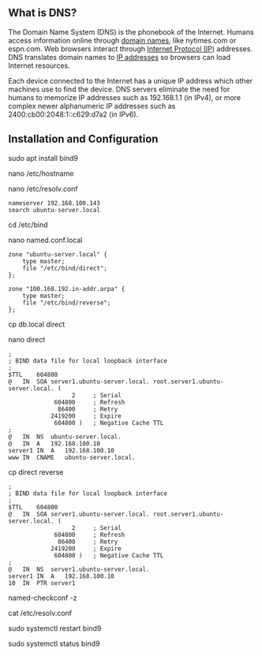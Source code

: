 
## What is DNS?

The Domain Name System (DNS) is the phonebook of the Internet. Humans access information online through [domain names](https://www.cloudflare.com/learning/dns/glossary/what-is-a-domain-name/), like nytimes.com or espn.com. Web browsers interact through [Internet Protocol (IP)](https://www.cloudflare.com/learning/network-layer/internet-protocol/) addresses. DNS translates domain names to [IP addresses](https://www.cloudflare.com/learning/dns/glossary/what-is-my-ip-address/) so browsers can load Internet resources.

Each device connected to the Internet has a unique IP address which other machines use to find the device. DNS servers eliminate the need for humans to memorize IP addresses such as 192.168.1.1 (in IPv4), or more complex newer alphanumeric IP addresses such as 2400:cb00:2048:1::c629:d7a2 (in IPv6).

## Installation and Configuration

sudo apt install bind9

nano /etc/hostname

nano /etc/resolv.conf

	nameserver 192.168.100.143
	search ubuntu-server.local

cd /etc/bind

nano named.conf.local

```
zone "ubuntu-server.local" {
    type master;
    file "/etc/bind/direct";
};
```
```
zone "100.168.192.in-addr.arpa" {
    type master;
    file "/etc/bind/reverse";
};
```

cp db.local direct

nano direct
```
;
; BIND data file for local loopback interface
;
$TTL	604800
@	IN	SOA	server1.ubuntu-server.local. root.server1.ubuntu-server.local. (
			      2		; Serial
			 604800		; Refresh
			  86400		; Retry
			2419200		; Expire
			 604800 )	; Negative Cache TTL
;
@	IN	NS	ubuntu-server.local.
@	IN	A	192.168.100.10
server1	IN	A	192.168.100.10
www	IN	CNAME	ubuntu-server.local.

```

cp direct reverse

```
;
; BIND data file for local loopback interface
;
$TTL	604800
@	IN	SOA	server1.ubuntu-server.local. root.server1.ubuntu-server.local. (
			      2		; Serial
			 604800		; Refresh
			  86400		; Retry
			2419200		; Expire
			 604800 )	; Negative Cache TTL
;
@	IN	NS	server1.ubuntu-server.local.
server1	IN	A	192.168.100.10
10	IN	PTR	server1

```

named-checkconf -z

cat /etc/resolv.conf

sudo systemctl restart bind9

sudo systemctl status bind9